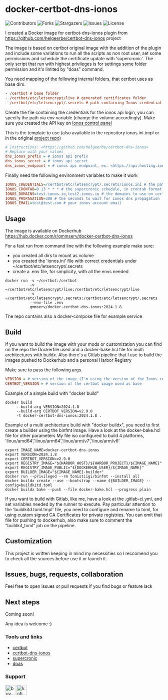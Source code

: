 # docker-certbot-dns-ionos

![Contributors](https://img.shields.io/github/contributors/gianmarco-mameli/docker-certbot-dns-ionos?style=plastic) ![Forks](https://img.shields.io/github/forks/gianmarco-mameli/docker-certbot-dns-ionos?style=plastic) ![Stargazers](https://img.shields.io/github/stars/gianmarco-mameli/docker-certbot-dns-ionos?style=plastic) ![Issues](https://img.shields.io/github/issues/gianmarco-mameli/docker-certbot-dns-ionos?style=plastic) ![License](https://img.shields.io/github/license/gianmarco-mameli/docker-certbot-dns-ionos?style=plastic)

I created a Docker image for certbot-dns-ionos plugin from <https://github.com/helgeerbe/certbot-dns-ionos> project

The image is based on certbot original image with the addition of the plugin and include some variations to run all the scripts as non root user, set some permissions and schedule the certificate update with 'supercronic'.
The only script that run with highest privileges is for settings some folder permission and it's limited by "doas" command.

You need mapping of the following internal folders, that certbot uses as base dirs.

```ini
- /certbot # base folder
- /certbot/etc/letsencrypt/live # generated certificates folder
- /certbot/etc/letsencrypt/.secrets # path containing Ionos credential file
```

Create the file containing the credentials for the ionos api login, you can specify the path via env variable (change the volume accordingly).
Make sure you created the API key on [Ionos control panel](https://developer.hosting.ionos.it/keys)

This is the template to use (also available in the repository ionos.ini.tmpl or in the original [project repo](https://github.com/helgeerbe/certbot-dns-ionos#credentials))

```ini
# Instructions: <https://github.com/helgeerbe/certbot-dns-ionos>
# Replace with your values
dns_ionos_prefix = # ionos api prefix
dns_ionos_secret = # ionos api secret
dns_ionos_endpoint = # ionos api endpoint, ex. <https://api.hosting.ionos.com>
```

Finally need the following environment variables to make it work

```ini
IONOS_CREDENTIALS=/certbot/etc/letsencrypt/.secrets/ionos.ini # the path of the credential file ionos.ini
IONOS_CRONTAB=0 13 * * * # the supercronic schedule, in crontab format
IONOS_DOMAINS=test.ionos.io,test2.ionos.io # the domains to use on certificate renew, multiple entry comma separated
IONOS_PROPAGATION=300 # the seconds to wait for ionos dns propagation
IONOS_EMAIL=test@test.com # your ionos account email
```

## Usage

The image is available on Dockerhub <https://hub.docker.com/r/gmmserv/docker-certbot-dns-ionos>

For a fast run from command line with the following example make sure:

- you created all dirs to mount as volume
- you created the 'ionos.ini' file with correct credentials under ~/certbot/etc/letsencrypt/.secrets
- create a .env file, for simplicity, with all the envs needed

```shell
docker run -v ~/certbot:/certbot
           -v ~/certbot/etc/letsencrypt/live:/certbot/etc/letsencrypt/live
           -v ~/certbot/etc/letsencrypt/.secrets:/certbot/etc/letsencrypt/.secrets
           --env-file .env
           gmmserv/docker-certbot-dns-ionos:2024.1.8
```

The repo contains also a docker-compose file for example service

## Build

If you want to build the image with your mods or customization you can find on the repo the Dockerfile used and a docker-bake.hcl file for multi architectures with buildx. Also there's a Gitlab pipeline that I use to build the images pushed to Dockerhub and a personal Harbor Registry

Make sure to pass the following args

```ini
VERSION = # version of the image (I'm using the version of the Ionos certbot plugin)
CERTBOT_VERSION = # version of the certbot image used as base
```

Example of a simple build with "docker build"

```shell
docker build
     --build-arg VERSION=2024.1.8
     --build-arg CERTBOT_VERSION=v2.9.0
     -t docker-certbot-dns-ionos:2024.1.8 .
```

Example of a multi architecture build with "docker buildx", you need to first create a builder using the binfmt image. Have a look at the docker-bake.hcl file for other parameters
My file iso configured to build 4 platforms, 'linux/amd64','linux/arm64','linux/arm/v7','linux/arm/v6'

```shell
export IMAGE_NAME=docker-certbot-dns-ionos
export VERSION=2024.1.8
export CERTBOT_VERSION=v2.9.0
export REGISTRY_IMAGE="${HARBOR_HOST}/${HARBOR_PROJECT}/${IMAGE_NAME}"
export REGISTRY_IMAGE_PUBLIC="${DOCKERHUB_USER}/${IMAGE_NAME}"
export BUILDER_IMAGE="${IMAGE_NAME}-builder"
docker run --privileged --rm tonistiigi/binfmt --install all
docker buildx create --use --bootstrap --name ${BUILDER_IMAGE} --config=buildkitd.toml
docker buildx bake --push --file docker-bake.hcl --progress plain
```

If you want to build with Gitlab, like me, have a look at the .gitlab-ci.yml, and set variables needed by the runner to execute. Pay particular attention to the 'buildkitd.toml.tmpl' file, you need to configure and rename to toml, for using custom signed CA Certificates for private registries. You can omit that file for pushing to dockerhub, also make sure to comment the "buildkit_toml" job on the pipeline.

## Customization

This project is written keeping in mind my necessities so I reccomend you to check all the sources before use it or launch it

## Issues, bugs, requests, collaboration

Feel free to open issues or pull requests if you find bugs or feature lack

## Next steps

Coming soon!

Any idea is welcome :)

### Tools and links

- [certbot](https://github.com/certbot/certbot)
- [certbot-dns-ionos](https://github.com/helgeerbe/certbot-dns-ionos)
- [supercronic](https://github.com/aptible/supercronic)
- [doas](https://github.com/Duncaen/OpenDoas)

### Support

<a href="https://www.buymeacoffee.com/app/gianmarcomameli"> <img src="https://cdn.simpleicons.org/buymeacoffee" alt="buymeacoffe" height="32" /></a>
<a href="https://ko-fi.com/gianmarcomameli"> <img src="https://cdn.simpleicons.org/kofi" alt="kofi" height="32"/></a>